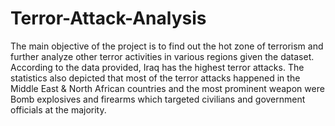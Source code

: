 # Terror-Attack-Analysis

The main objective of the project is to find out the hot zone of terrorism and further analyze other terror activities in various regions given the dataset. According to the data provided, Iraq has the highest terror attacks. The statistics also depicted that most of the terror attacks happened in the Middle East & North African countries and the most prominent weapon were Bomb explosives and firearms which targeted civilians and government officials at the majority.
